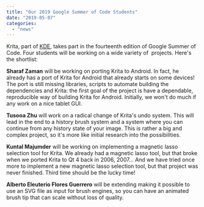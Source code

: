```yaml
---
title: "Our 2019 Google Summer of Code Students"
date: "2019-05-07"
categories: 
  - "news"
---
```


Krita, part of [KDE](https://www.kde.org), takes part in the fourteenth edition of Google Summer of Code. Four students will be working on a wide variety of  projects. Here's the shortlist:

**Sharaf Zaman** will be working on porting Krita to Android. In fact, he already has a port of Krita for Android that already starts on some devices! The port is still missing libraries, scripts to automate building the dependencies and Krita: the first goal of the project is have a dependable, reproducible way of building Krita for Android. Initially, we won't do much if any work on a nice tablet GUI.

**Tusooa Zhu** will work on a radical change of Krita's undo system. This will lead in the end to a history brush system and a system where you can continue from any history state of your image. This is rather a big and complex project, so it's more like initial research into the possibilities.

**Kuntal Majumder** will be working on implementing a magnetic lasso selection tool for Krita. We already had a magnetic lasso tool, but that broke when we ported Krita to Qt 4 back in 2006, 2007... And we have tried once more to implement a new magnetic lasso selection tool, but that project was never finished. Third time should be the lucky time!

**Alberto Eleuterio Flores Guerrero** will be extending making it possible to use an SVG file as input for brush engines, so you can have an animated brush tip that can scale without loss of quality.
